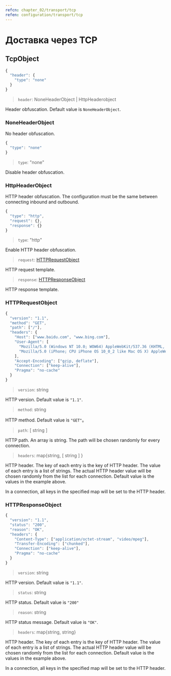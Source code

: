 ```yaml
---
refcn: chapter_02/transport/tcp
refen: configuration/transport/tcp
---
```


# Доставка через TCP

## TcpObject

```javascript
{
  "header": {
    "type": "none"
  }
}
```

> `header`: NoneHeaderObject | HttpHeaderobject

Header obfuscation. Default value is `NoneHeaderObject`.

### NoneHeaderObject

No header obfuscation.

```javascript
{
  "type": "none"
}
```

> `type`: "none"

Disable header obfuscation.

### HttpHeaderObject

HTTP header obfuscation. The configuration must be the same between connecting inbound and outbound.

```javascript
{
  "type": "http",
  "request": {},
  "response": {}
}
```

> `type`: "http"

Enable HTTP header obfuscation.

> `request`: [HTTPRequestObject](#httprequestobject)

HTTP request template.

> `response`: [HTTPResponseObject](#httpresponseobject)

HTTP response template.

### HTTPRequestObject

```javascript
{
  "version": "1.1",
  "method": "GET",
  "path": ["/"],
  "headers": {
    "Host": ["www.baidu.com", "www.bing.com"],
    "User-Agent": [
      "Mozilla/5.0 (Windows NT 10.0; WOW64) AppleWebKit/537.36 (KHTML, like Gecko) Chrome/53.0.2785.143 Safari/537.36",
      "Mozilla/5.0 (iPhone; CPU iPhone OS 10_0_2 like Mac OS X) AppleWebKit/601.1 (KHTML, like Gecko) CriOS/53.0.2785.109 Mobile/14A456 Safari/601.1.46"
    ],
    "Accept-Encoding": ["gzip, deflate"],
    "Connection": ["keep-alive"],
    "Pragma": "no-cache"
  }
}
```

> `version`: string

HTTP version. Default value is `"1.1"`.

> `method`: string

HTTP method. Default value is `"GET"`。

> `path`: \[ string \]

HTTP path. An array is string. The path will be chosen randomly for every connection.

> `headers`: map{string, \[ string \] }

HTTP header. The key of each entry is the key of HTTP header. The value of each entry is a list of strings. The actual HTTP header value will be chosen randomly from the list for each connection. Default value is the values in the example above.

In a connection, all keys in the specified map will be set to the HTTP header.

### HTTPResponseObject

```javascript
{
  "version": "1.1",
  "status": "200",
  "reason": "OK",
  "headers": {
    "Content-Type": ["application/octet-stream", "video/mpeg"],
    "Transfer-Encoding": ["chunked"],
    "Connection": ["keep-alive"],
    "Pragma": "no-cache"
  }
}
```

> `version`: string

HTTP version. Default value is `"1.1"`.

> `status`: string

HTTP status. Default value is `"200"`

> `reason`: string

HTTP status message. Default value is `"OK"`.

> `headers`: map{string, string}

HTTP header. The key of each entry is the key of HTTP header. The value of each entry is a list of strings. The actual HTTP header value will be chosen randomly from the list for each connection. Default value is the values in the example above.

In a connection, all keys in the specified map will be set to the HTTP header.